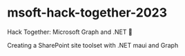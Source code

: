 # msoft-hack-together-2023
Hack Together: Microsoft Graph and .NET 🦒

Creating a SharePoint site toolset with .NET maui and Graph
